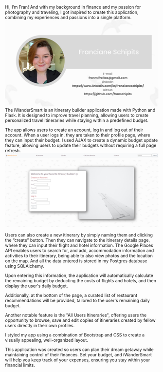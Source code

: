 Hi, I’m Fran! And with my background in finance and my passion for photography and traveling, I got inspired to create this application, combining my experiences and passions into a single platform.
![Contact info image](/static/images/FrancianeSchipits.png)
The iWanderSmart is an itinerary builder application made with Python and Flask. It is designed to improve travel planning, allowing users to create personalized travel itineraries while staying within a predefined budget.

The app allows users to create an account, log in and log out of their account. When a user logs in, they are taken to their profile page, where they can input their budget. I used AJAX to create a dynamic budget update feature, allowing users to update their budgets without requiring a full page refresh.
![Homepage image](/static/images/iWanderSmart-Homepage.png)

Users can also create a new itinerary by simply naming them and clicking the “create” button. Then they can navigate to the itinerary details page, where they can input their flight  and hotel information. The Google Places API enables users to search for, and add, accommodation information and activities to their itinerary, being able to also view photos and the location on the map. And all the data entered is stored in my Postgres database using SQLAlchemy.

Upon entering this information, the application will automatically calculate the remaining budget by deducting the costs of flights and hotels, and then display the user's daily budget. 

Additionally, at the bottom of the page, a curated list of restaurant recommendations will be provided, tailored to the user's remaining daily budget.

Another notable feature is the "All Users Itineraries", offering users the opportunity to browse, save and edit copies of itineraries created by fellow users directly in their own profiles.

I styled my app using a combination of Bootstrap and CSS to create a visually appealing, well-organized layout.

This application was created so users can plan their dream getaway while maintaining control of their finances. Set your budget, and iWanderSmart will help you keep track of your expenses, ensuring you stay within your financial limits.
 